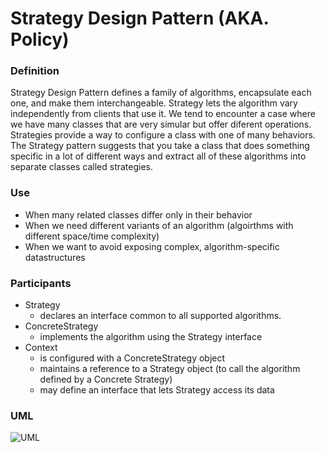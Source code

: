 # Strategy Design Pattern (AKA. Policy)

### Definition

Strategy Design Pattern defines a family of algorithms, encapsulate each one, and make them interchangeable. 
Strategy lets the algorithm vary independently from clients that use it.
We tend to encounter a case where we have many classes that are very simular but offer diferent operations.
Strategies provide a way to configure a class with one of many behaviors.
The Strategy pattern suggests that you take a class that does something specific in a lot of different ways and extract all of these algorithms into separate classes called strategies.

### Use

- When many related classes differ only in their behavior
- When we need different variants of an algorithm (algoirthms with different space/time complexity)
- When we want to avoid exposing complex, algorithm-specific datastructures

### Participants

- Strategy
  - declares an interface common to all supported algorithms.
- ConcreteStrategy
  - implements the algorithm using the Strategy interface
- Context
  - is configured with a ConcreteStrategy object
  - maintains a reference to a Strategy object (to call the algorithm defined by a Concrete Strategy)
  - may define an interface that lets Strategy access its data

### UML

![UML](https://user-images.githubusercontent.com/45321513/196162587-b09286a1-8818-49fe-9d21-ef6f8572f9f4.jpeg)
